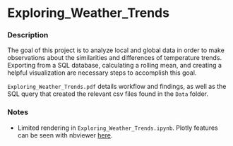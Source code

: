 # Exploring_Weather_Trends


### Description
The goal of this project is to analyze local and global data in order to make observations about the similarities and differences of temperature trends. Exporting from a SQL database, calculating a rolling mean, and creating a helpful visualization are necessary steps to accomplish this goal.

`Exploring_Weather_Trends.pdf` details workflow and findings, as well as the SQL query that created the relevant csv files found in the `Data` folder.

### Notes
* Limited rendering in `Exploring_Weather_Trends.ipynb`. Plotly features can be seen with nbviewer [here](https://nbviewer.jupyter.org/github/JohnLarson775/Exploring_Weather_Trends/blob/master/Exploring_Weather_Trends.ipynb).
